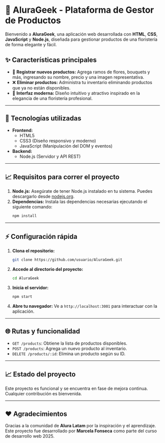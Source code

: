 # 🌼 AluraGeek - Plataforma de Gestor de Productos

Bienvenido a **AluraGeek**, una aplicación web desarrollada con **HTML**, **CSS**, **JavaScript** y **Node.js**, diseñada para gestionar productos de una floristería de forma elegante y fácil.

## ✨ Características principales
- 🔧 **Registrar nuevos productos:** Agrega ramos de flores, bouquets y más, ingresando su nombre, precio y una imagen representativa.
- ❌ **Eliminar productos:** Administra tu inventario eliminando productos que ya no están disponibles.
- 🎨 **Interfaz moderna:** Diseño intuitivo y atractivo inspirado en la elegancia de una floristería profesional.

---

## 🔄 Tecnologías utilizadas
- **Frontend:**
  - HTML5
  - CSS3 (Diseño responsivo y moderno)
  - JavaScript (Manipulación del DOM y eventos)
- **Backend:**
  - Node.js (Servidor y API REST)

---

## 📈 Requisitos para correr el proyecto
1. **Node.js:** Asegúrate de tener Node.js instalado en tu sistema. Puedes descargarlo desde [nodejs.org](https://nodejs.org/).
2. **Dependencias:** Instala las dependencias necesarias ejecutando el siguiente comando:
   ```bash
   npm install
   ```

---

## ⚡ Configuración rápida
1. **Clona el repositorio:**
   ```bash
   git clone https://github.com/usuario/AluraGeek.git
   ```

2. **Accede al directorio del proyecto:**
   ```bash
   cd AluraGeek
   ```

3. **Inicia el servidor:**
   ```bash
   npm start
   ```

4. **Abre tu navegador:** Ve a `http://localhost:3001` para interactuar con la aplicación.

---

## 🌐 Rutas y funcionalidad
- `GET /products`: Obtiene la lista de productos disponibles.
- `POST /products`: Agrega un nuevo producto al inventario.
- `DELETE /products/:id`: Elimina un producto según su ID.

---

## 📈 Estado del proyecto
Este proyecto es funcional y se encuentra en fase de mejora continua. Cualquier contribución es bienvenida.

---

## ❤ Agradecimientos
Gracias a la comunidad de **Alura Latam** por la inspiración y el aprendizaje. Este proyecto fue desarrollado por **Marcela Fonseca** como parte del curso de desarrollo web 2025.

